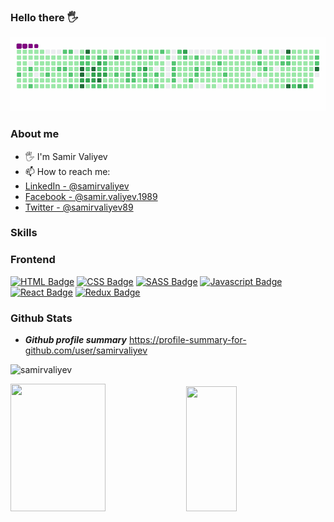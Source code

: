 ### Hello there 🖐️
<div>
<img src="./assets/github-snake.gif" width="800" alt="Github snake">
</div>

### About me 

- 🖐️ I'm Samir Valiyev
- 📫 How to reach me: 
- [LinkedIn - @samirvaliyev](https://www.linkedin.com/in/samirvaliyev/)
- [Facebook - @samir.valiyev.1989](https://www.facebook.com/samir.valiyev.1989/)
- [Twitter - @samirvaliyev89](https://twitter.com/samirvaliyev89)



### Skills

### Frontend
[![HTML Badge](https://img.shields.io/badge/HTML5-E34F26?style=for-the-badge&logo=html5&logoColor=white)](#) [![CSS Badge](https://img.shields.io/badge/CSS3-1572B6?style=for-the-badge&logo=css3&logoColor=white)](#) [![SASS Badge](https://img.shields.io/badge/Sass-CC6699?style=for-the-badge&logo=sass&logoColor=white)](#) [![Javascript Badge](https://img.shields.io/badge/-Javascript-F0DB4F?style=for-the-badge&labelColor=black&logo=javascript&logoColor=F0DB4F)](#) [![React Badge](https://img.shields.io/badge/-React-61DBFB?style=for-the-badge&labelColor=black&logo=react&logoColor=61DBFB)](#) [![Redux Badge](https://img.shields.io/badge/Redux-593D88?style=for-the-badge&logo=redux&logoColor=white)](#) 
### Github Stats

- ***Github profile summary*** <a href="https://profile-summary-for-github.com/user/samirvaliyev">https://profile-summary-for-github.com/user/samirvaliyev</a>

<p>
<img src="https://github-readme-streak-stats.herokuapp.com/?user=samirvaliyev&theme=blueberry" alt="samirvaliyev"/>
</p>

<p>
<img src="https://github-readme-stats.vercel.app/api?username=samirvaliyev&count_private=true&show_icons=true&theme=blueberry" width=55% height="204px"/>
<img src="https://github-readme-stats.vercel.app/api/top-langs/?username=samirvaliyev&show_icons=true&layout=compact&cache_seconds=1800&langs_count=8&theme=blueberry&count_private=true&show_icons=true" width=40% height="200px"/>
</p>

